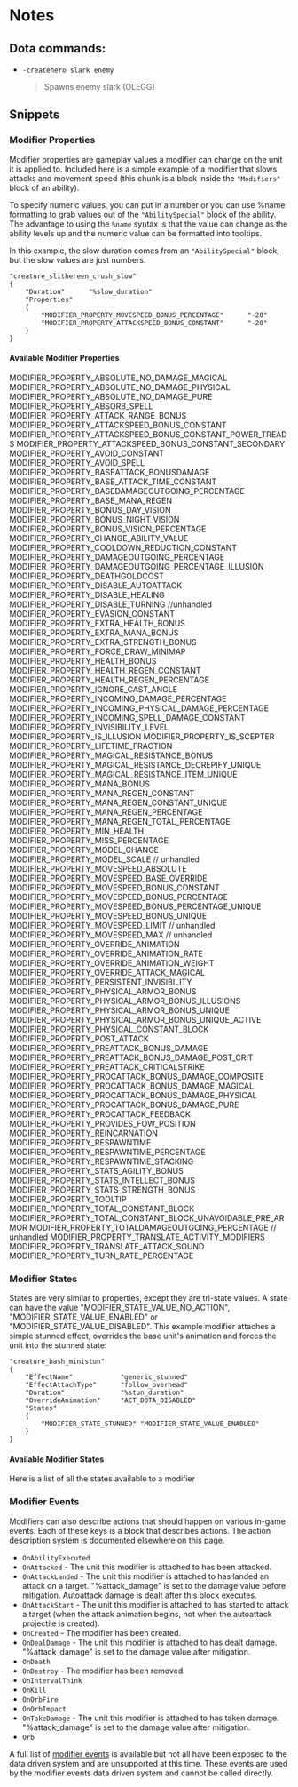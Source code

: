 # Notes

## Dota commands:

- `-createhero slark enemy` 

  > Spawns enemy slark (OLEGG)

## Snippets

### Modifier Properties

Modifier properties are gameplay values a modifier can change on the unit it is applied to. Included here is a simple example of a modifier that slows attacks and movement speed (this chunk is a block inside the `"Modifiers"` block of an ability).

To specify numeric values, you can put in a number or you can use %name formatting to grab values out of the `"AbilitySpecial"` block of the ability. The advantage to using the `%name` syntax is that the value can change as the ability levels up and the numeric value can be formatted into tooltips.

In this example, the slow duration comes from an `"AbilitySpecial"` block, but the slow values are just numbers.

```
"creature_slithereen_crush_slow"
{
    "Duration"      "%slow_duration"
    "Properties"
    {
        "MODIFIER_PROPERTY_MOVESPEED_BONUS_PERCENTAGE"      "-20"
        "MODIFIER_PROPERTY_ATTACKSPEED_BONUS_CONSTANT"      "-20"
    }
}
```

#### Available Modifier Properties

MODIFIER_PROPERTY_ABSOLUTE_NO_DAMAGE_MAGICAL
MODIFIER_PROPERTY_ABSOLUTE_NO_DAMAGE_PHYSICAL
MODIFIER_PROPERTY_ABSOLUTE_NO_DAMAGE_PURE
MODIFIER_PROPERTY_ABSORB_SPELL
MODIFIER_PROPERTY_ATTACK_RANGE_BONUS
MODIFIER_PROPERTY_ATTACKSPEED_BONUS_CONSTANT
MODIFIER_PROPERTY_ATTACKSPEED_BONUS_CONSTANT_POWER_TREADS
MODIFIER_PROPERTY_ATTACKSPEED_BONUS_CONSTANT_SECONDARY
MODIFIER_PROPERTY_AVOID_CONSTANT
MODIFIER_PROPERTY_AVOID_SPELL
MODIFIER_PROPERTY_BASEATTACK_BONUSDAMAGE
MODIFIER_PROPERTY_BASE_ATTACK_TIME_CONSTANT
MODIFIER_PROPERTY_BASEDAMAGEOUTGOING_PERCENTAGE
MODIFIER_PROPERTY_BASE_MANA_REGEN
MODIFIER_PROPERTY_BONUS_DAY_VISION
MODIFIER_PROPERTY_BONUS_NIGHT_VISION
MODIFIER_PROPERTY_BONUS_VISION_PERCENTAGE
MODIFIER_PROPERTY_CHANGE_ABILITY_VALUE
MODIFIER_PROPERTY_COOLDOWN_REDUCTION_CONSTANT
MODIFIER_PROPERTY_DAMAGEOUTGOING_PERCENTAGE
MODIFIER_PROPERTY_DAMAGEOUTGOING_PERCENTAGE_ILLUSION
MODIFIER_PROPERTY_DEATHGOLDCOST
MODIFIER_PROPERTY_DISABLE_AUTOATTACK
MODIFIER_PROPERTY_DISABLE_HEALING
MODIFIER_PROPERTY_DISABLE_TURNING //unhandled
MODIFIER_PROPERTY_EVASION_CONSTANT
MODIFIER_PROPERTY_EXTRA_HEALTH_BONUS
MODIFIER_PROPERTY_EXTRA_MANA_BONUS
MODIFIER_PROPERTY_EXTRA_STRENGTH_BONUS
MODIFIER_PROPERTY_FORCE_DRAW_MINIMAP
MODIFIER_PROPERTY_HEALTH_BONUS
MODIFIER_PROPERTY_HEALTH_REGEN_CONSTANT
MODIFIER_PROPERTY_HEALTH_REGEN_PERCENTAGE
MODIFIER_PROPERTY_IGNORE_CAST_ANGLE
MODIFIER_PROPERTY_INCOMING_DAMAGE_PERCENTAGE
MODIFIER_PROPERTY_INCOMING_PHYSICAL_DAMAGE_PERCENTAGE
MODIFIER_PROPERTY_INCOMING_SPELL_DAMAGE_CONSTANT
MODIFIER_PROPERTY_INVISIBILITY_LEVEL
MODIFIER_PROPERTY_IS_ILLUSION
MODIFIER_PROPERTY_IS_SCEPTER
MODIFIER_PROPERTY_LIFETIME_FRACTION
MODIFIER_PROPERTY_MAGICAL_RESISTANCE_BONUS
MODIFIER_PROPERTY_MAGICAL_RESISTANCE_DECREPIFY_UNIQUE
MODIFIER_PROPERTY_MAGICAL_RESISTANCE_ITEM_UNIQUE
MODIFIER_PROPERTY_MANA_BONUS
MODIFIER_PROPERTY_MANA_REGEN_CONSTANT
MODIFIER_PROPERTY_MANA_REGEN_CONSTANT_UNIQUE
MODIFIER_PROPERTY_MANA_REGEN_PERCENTAGE
MODIFIER_PROPERTY_MANA_REGEN_TOTAL_PERCENTAGE
MODIFIER_PROPERTY_MIN_HEALTH
MODIFIER_PROPERTY_MISS_PERCENTAGE
MODIFIER_PROPERTY_MODEL_CHANGE
MODIFIER_PROPERTY_MODEL_SCALE // unhandled
MODIFIER_PROPERTY_MOVESPEED_ABSOLUTE
MODIFIER_PROPERTY_MOVESPEED_BASE_OVERRIDE
MODIFIER_PROPERTY_MOVESPEED_BONUS_CONSTANT
MODIFIER_PROPERTY_MOVESPEED_BONUS_PERCENTAGE
MODIFIER_PROPERTY_MOVESPEED_BONUS_PERCENTAGE_UNIQUE
MODIFIER_PROPERTY_MOVESPEED_BONUS_UNIQUE
MODIFIER_PROPERTY_MOVESPEED_LIMIT // unhandled
MODIFIER_PROPERTY_MOVESPEED_MAX // unhandled
MODIFIER_PROPERTY_OVERRIDE_ANIMATION
MODIFIER_PROPERTY_OVERRIDE_ANIMATION_RATE
MODIFIER_PROPERTY_OVERRIDE_ANIMATION_WEIGHT
MODIFIER_PROPERTY_OVERRIDE_ATTACK_MAGICAL
MODIFIER_PROPERTY_PERSISTENT_INVISIBILITY
MODIFIER_PROPERTY_PHYSICAL_ARMOR_BONUS
MODIFIER_PROPERTY_PHYSICAL_ARMOR_BONUS_ILLUSIONS
MODIFIER_PROPERTY_PHYSICAL_ARMOR_BONUS_UNIQUE
MODIFIER_PROPERTY_PHYSICAL_ARMOR_BONUS_UNIQUE_ACTIVE
MODIFIER_PROPERTY_PHYSICAL_CONSTANT_BLOCK
MODIFIER_PROPERTY_POST_ATTACK
MODIFIER_PROPERTY_PREATTACK_BONUS_DAMAGE
MODIFIER_PROPERTY_PREATTACK_BONUS_DAMAGE_POST_CRIT
MODIFIER_PROPERTY_PREATTACK_CRITICALSTRIKE
MODIFIER_PROPERTY_PROCATTACK_BONUS_DAMAGE_COMPOSITE
MODIFIER_PROPERTY_PROCATTACK_BONUS_DAMAGE_MAGICAL
MODIFIER_PROPERTY_PROCATTACK_BONUS_DAMAGE_PHYSICAL
MODIFIER_PROPERTY_PROCATTACK_BONUS_DAMAGE_PURE
MODIFIER_PROPERTY_PROCATTACK_FEEDBACK
MODIFIER_PROPERTY_PROVIDES_FOW_POSITION
MODIFIER_PROPERTY_REINCARNATION
MODIFIER_PROPERTY_RESPAWNTIME
MODIFIER_PROPERTY_RESPAWNTIME_PERCENTAGE
MODIFIER_PROPERTY_RESPAWNTIME_STACKING
MODIFIER_PROPERTY_STATS_AGILITY_BONUS
MODIFIER_PROPERTY_STATS_INTELLECT_BONUS
MODIFIER_PROPERTY_STATS_STRENGTH_BONUS
MODIFIER_PROPERTY_TOOLTIP
MODIFIER_PROPERTY_TOTAL_CONSTANT_BLOCK
MODIFIER_PROPERTY_TOTAL_CONSTANT_BLOCK_UNAVOIDABLE_PRE_ARMOR
MODIFIER_PROPERTY_TOTALDAMAGEOUTGOING_PERCENTAGE // unhandled
MODIFIER_PROPERTY_TRANSLATE_ACTIVITY_MODIFIERS
MODIFIER_PROPERTY_TRANSLATE_ATTACK_SOUND
MODIFIER_PROPERTY_TURN_RATE_PERCENTAGE

### Modifier States

States are very similar to properties, except they are tri-state values. A state can have the value "MODIFIER_STATE_VALUE_NO_ACTION", "MODIFIER_STATE_VALUE_ENABLED" or "MODIFIER_STATE_VALUE_DISABLED". This example modifier attaches a simple stunned effect, overrides the base unit's animation and forces the unit into the stunned state:

```
"creature_bash_ministun"
{
    "EffectName"            "generic_stunned"
    "EffectAttachType"      "follow_overhead"
    "Duration"              "%stun_duration"
    "OverrideAnimation"     "ACT_DOTA_DISABLED"
    "States"
    {
        "MODIFIER_STATE_STUNNED" "MODIFIER_STATE_VALUE_ENABLED"
    }       
}
```

#### Available Modifier States

Here is a list of all the states available to a modifier

### Modifier Events

Modifiers can also describe actions that should happen on various in-game events. Each of these keys is a block that describes actions. The action description system is documented elsewhere on this page.

- `OnAbilityExecuted`
- `OnAttacked` - The unit this modifier is attached to has been attacked.
- `OnAttackLanded` - The unit this modifier is attached to has landed an attack on a target. "%attack_damage" is set to the damage value before mitigation. Autoattack damage is dealt after this block executes.
- `OnAttackStart` - The unit this modifier is attached to has started to attack a target (when the attack animation begins, not when the autoattack projectile is created).
- `OnCreated` - The modifier has been created.
- `OnDealDamage` - The unit this modifier is attached to has dealt damage. "%attack_damage" is set to the damage value after mitigation.
- `OnDeath`
- `OnDestroy` - The modifier has been removed.
- `OnIntervalThink`
- `OnKill`
- `OnOrbFire`
- `OnOrbImpact`
- `OnTakeDamage` - The unit this modifier is attached to has taken damage. "%attack_damage" is set to the damage value after mitigation.
- `Orb`

A full list of [modifier events](https://developer.valvesoftware.com/wiki/Dota_2_Workshop_Tools/Scripting/Abilities_Data_Driven/Modifier_Events) is available but not all have been exposed to the data driven system and are unsupported at this time. These events are used by the modifier events data driven system and cannot be called directly.